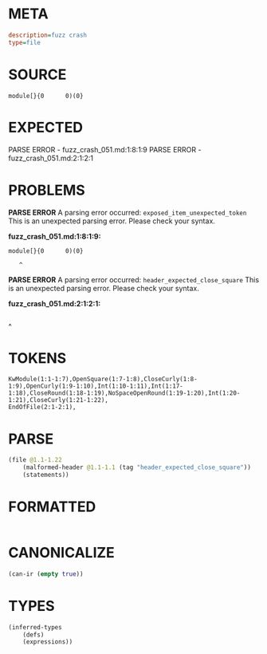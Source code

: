 # META
~~~ini
description=fuzz crash
type=file
~~~
# SOURCE
~~~roc
module[}{0      0)(0}
~~~
# EXPECTED
PARSE ERROR - fuzz_crash_051.md:1:8:1:9
PARSE ERROR - fuzz_crash_051.md:2:1:2:1
# PROBLEMS
**PARSE ERROR**
A parsing error occurred: `exposed_item_unexpected_token`
This is an unexpected parsing error. Please check your syntax.

**fuzz_crash_051.md:1:8:1:9:**
```roc
module[}{0      0)(0}
```
       ^


**PARSE ERROR**
A parsing error occurred: `header_expected_close_square`
This is an unexpected parsing error. Please check your syntax.

**fuzz_crash_051.md:2:1:2:1:**
```roc

```
^


# TOKENS
~~~zig
KwModule(1:1-1:7),OpenSquare(1:7-1:8),CloseCurly(1:8-1:9),OpenCurly(1:9-1:10),Int(1:10-1:11),Int(1:17-1:18),CloseRound(1:18-1:19),NoSpaceOpenRound(1:19-1:20),Int(1:20-1:21),CloseCurly(1:21-1:22),
EndOfFile(2:1-2:1),
~~~
# PARSE
~~~clojure
(file @1.1-1.22
	(malformed-header @1.1-1.1 (tag "header_expected_close_square"))
	(statements))
~~~
# FORMATTED
~~~roc
~~~
# CANONICALIZE
~~~clojure
(can-ir (empty true))
~~~
# TYPES
~~~clojure
(inferred-types
	(defs)
	(expressions))
~~~
